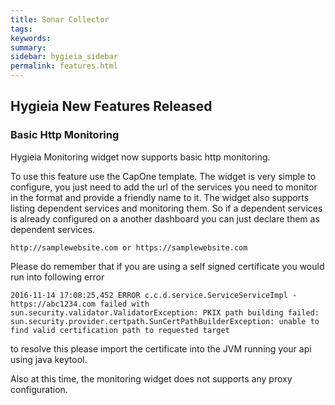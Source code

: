 ```yaml
---
title: Sonar Collector
tags:
keywords:
summary:
sidebar: hygieia_sidebar
permalink: features.html
---
```

## Hygieia New Features Released ##

### Basic Http Monitoring ###
 Hygieia Monitoring widget now supports basic http monitoring.
 
 
 To use this feature use the CapOne template. The widget is very simple to configure, you just need to add the url of the services you need to monitor in the format and provide a friendly name to it.
 The widget also supports listing dependent services and monitoring them. So if a dependent services is already configured on a another dashboard you can just declare them as dependent services.
 
 `http://samplewebsite.com or https://samplewebsite.com`
 
 Please do remember that if you are using a self signed certificate you would run into following error
 
 `2016-11-14 17:08:25,452 ERROR c.c.d.service.ServiceServiceImpl - https://abc1234.com failed with sun.security.validator.ValidatorException: PKIX path building failed: sun.security.provider.certpath.SunCertPathBuilderException: unable to find valid certification path to requested target`
 
 to resolve this please import the certificate into the JVM running your api using java keytool. 
 
 Also at this time, the monitoring widget does not supports any proxy configuration.
 
 
